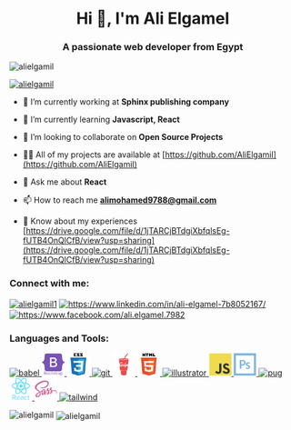 <h1 align="center">Hi 👋, I'm Ali Elgamel</h1>
<h3 align="center">A passionate web developer from Egypt</h3>

<p align="left"> <img src="https://komarev.com/ghpvc/?username=alielgamil&label=Profile%20views&color=0e75b6&style=flat" alt="alielgamil" /> </p>

<p align="left"> <a href="https://github.com/ryo-ma/github-profile-trophy"><img src="https://github-profile-trophy.vercel.app/?username=alielgamil" alt="alielgamil" /></a> </p>

- 🔭 I’m currently working at **Sphinx publishing company**

- 🌱 I’m currently learning **Javascript, React**

- 👯 I’m looking to collaborate on **Open Source Projects**

- 👨‍💻 All of my projects are available at [https://github.com/AliElgamil](https://github.com/AliElgamil)

- 💬 Ask me about **React**

- 📫 How to reach me **alimohamed9788@gmail.com**

- 📄 Know about my experiences [https://drive.google.com/file/d/1jTARCjBTdgiXbfqlsEg-fUTB4OnQlCfB/view?usp=sharing](https://drive.google.com/file/d/1jTARCjBTdgiXbfqlsEg-fUTB4OnQlCfB/view?usp=sharing)

<h3 align="left">Connect with me:</h3>
<p align="left">
<a href="https://twitter.com/alielgamil1" target="blank"><img align="center" src="https://raw.githubusercontent.com/rahuldkjain/github-profile-readme-generator/master/src/images/icons/Social/twitter.svg" alt="alielgamil1" height="30" width="40" /></a>
<a href="https://linkedin.com/in/https://www.linkedin.com/in/ali-elgamel-7b8052167/" target="blank"><img align="center" src="https://raw.githubusercontent.com/rahuldkjain/github-profile-readme-generator/master/src/images/icons/Social/linked-in-alt.svg" alt="https://www.linkedin.com/in/ali-elgamel-7b8052167/" height="30" width="40" /></a>
<a href="https://fb.com/https://www.facebook.com/ali.elgamel.7982" target="blank"><img align="center" src="https://raw.githubusercontent.com/rahuldkjain/github-profile-readme-generator/master/src/images/icons/Social/facebook.svg" alt="https://www.facebook.com/ali.elgamel.7982" height="30" width="40" /></a>
</p>

<h3 align="left">Languages and Tools:</h3>
<p align="left"> <a href="https://babeljs.io/" target="_blank" rel="noreferrer"> <img src="https://www.vectorlogo.zone/logos/babeljs/babeljs-icon.svg" alt="babel" width="40" height="40"/> </a> <a href="https://getbootstrap.com" target="_blank" rel="noreferrer"> <img src="https://raw.githubusercontent.com/devicons/devicon/master/icons/bootstrap/bootstrap-plain-wordmark.svg" alt="bootstrap" width="40" height="40"/> </a> <a href="https://www.w3schools.com/css/" target="_blank" rel="noreferrer"> <img src="https://raw.githubusercontent.com/devicons/devicon/master/icons/css3/css3-original-wordmark.svg" alt="css3" width="40" height="40"/> </a> <a href="https://git-scm.com/" target="_blank" rel="noreferrer"> <img src="https://www.vectorlogo.zone/logos/git-scm/git-scm-icon.svg" alt="git" width="40" height="40"/> </a> <a href="https://gulpjs.com" target="_blank" rel="noreferrer"> <img src="https://raw.githubusercontent.com/devicons/devicon/master/icons/gulp/gulp-plain.svg" alt="gulp" width="40" height="40"/> </a> <a href="https://www.w3.org/html/" target="_blank" rel="noreferrer"> <img src="https://raw.githubusercontent.com/devicons/devicon/master/icons/html5/html5-original-wordmark.svg" alt="html5" width="40" height="40"/> </a> <a href="https://www.adobe.com/in/products/illustrator.html" target="_blank" rel="noreferrer"> <img src="https://www.vectorlogo.zone/logos/adobe_illustrator/adobe_illustrator-icon.svg" alt="illustrator" width="40" height="40"/> </a> <a href="https://developer.mozilla.org/en-US/docs/Web/JavaScript" target="_blank" rel="noreferrer"> <img src="https://raw.githubusercontent.com/devicons/devicon/master/icons/javascript/javascript-original.svg" alt="javascript" width="40" height="40"/> </a> <a href="https://www.photoshop.com/en" target="_blank" rel="noreferrer"> <img src="https://raw.githubusercontent.com/devicons/devicon/master/icons/photoshop/photoshop-line.svg" alt="photoshop" width="40" height="40"/> </a> <a href="https://pugjs.org" target="_blank" rel="noreferrer"> <img src="https://cdn.worldvectorlogo.com/logos/pug.svg" alt="pug" width="40" height="40"/> </a> <a href="https://reactjs.org/" target="_blank" rel="noreferrer"> <img src="https://raw.githubusercontent.com/devicons/devicon/master/icons/react/react-original-wordmark.svg" alt="react" width="40" height="40"/> </a> <a href="https://sass-lang.com" target="_blank" rel="noreferrer"> <img src="https://raw.githubusercontent.com/devicons/devicon/master/icons/sass/sass-original.svg" alt="sass" width="40" height="40"/> </a> <a href="https://tailwindcss.com/" target="_blank" rel="noreferrer"> <img src="https://www.vectorlogo.zone/logos/tailwindcss/tailwindcss-icon.svg" alt="tailwind" width="40" height="40"/> </a> </p>

<p><img align="left" src="https://github-readme-stats.vercel.app/api/top-langs?username=alielgamil&show_icons=true&locale=en&layout=compact" alt="alielgamil" /></p>

<p>&nbsp;<img align="center" src="https://github-readme-stats.vercel.app/api?username=alielgamil&show_icons=true&locale=en" alt="alielgamil" /></p>

